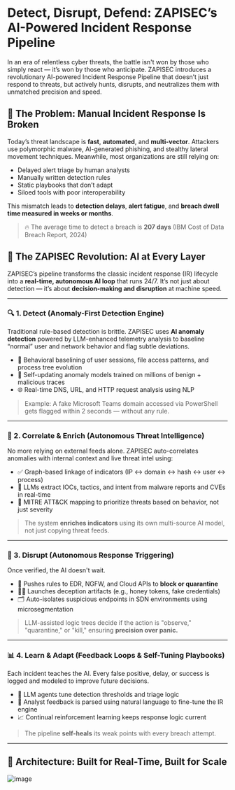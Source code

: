 # Detect, Disrupt, Defend: ZAPISEC’s AI-Powered Incident Response Pipeline

In an era of relentless cyber threats, the battle isn't won by those who simply react — it’s won by those who anticipate. ZAPISEC introduces a revolutionary AI-powered Incident Response Pipeline that doesn’t just respond to threats, but actively hunts, disrupts, and neutralizes them with unmatched precision and speed.

## 🚨 The Problem: Manual Incident Response Is Broken

Today’s threat landscape is **fast**, **automated**, and **multi-vector**. Attackers use polymorphic malware, AI-generated phishing, and stealthy lateral movement techniques. Meanwhile, most organizations are still relying on:

- Delayed alert triage by human analysts
- Manually written detection rules
- Static playbooks that don’t adapt
- Siloed tools with poor interoperability

This mismatch leads to **detection delays**, **alert fatigue**, and **breach dwell time measured in weeks or months**.

> 🔥 The average time to detect a breach is **207 days** (IBM Cost of Data Breach Report, 2024)

## 🧠 The ZAPISEC Revolution: AI at Every Layer

ZAPISEC’s pipeline transforms the classic incident response (IR) lifecycle into a **real-time, autonomous AI loop** that runs 24/7. It’s not just about detection — it’s about **decision-making and disruption** at machine speed.

---

### 🔍 1. Detect (Anomaly-First Detection Engine)

Traditional rule-based detection is brittle. ZAPISEC uses **AI anomaly detection** powered by LLM-enhanced telemetry analysis to baseline “normal” user and network behavior and flag subtle deviations.

- 🔎 Behavioral baselining of user sessions, file access patterns, and process tree evolution
- 🧬 Self-updating anomaly models trained on millions of benign + malicious traces
- 🌐 Real-time DNS, URL, and HTTP request analysis using NLP

> Example: A fake Microsoft Teams domain accessed via PowerShell gets flagged within 2 seconds — without any rule.

---

### 🔁 2. Correlate & Enrich (Autonomous Threat Intelligence)

No more relying on external feeds alone. ZAPISEC auto-correlates anomalies with internal context and live threat intel using:

- ✅ Graph-based linkage of indicators (IP ↔ domain ↔ hash ↔ user ↔ process)
- 🧠 LLMs extract IOCs, tactics, and intent from malware reports and CVEs in real-time
- 🔗 MITRE ATT&CK mapping to prioritize threats based on behavior, not just severity

> The system **enriches indicators** using its own multi-source AI model, not just copying threat feeds.

---

### 🚫 3. Disrupt (Autonomous Response Triggering)

Once verified, the AI doesn't wait.

- 🧱 Pushes rules to EDR, NGFW, and Cloud APIs to **block or quarantine**
- 🕵️‍♀️ Launches deception artifacts (e.g., honey tokens, fake credentials)
- 🗂 Auto-isolates suspicious endpoints in SDN environments using microsegmentation

> LLM-assisted logic trees decide if the action is "observe," "quarantine," or "kill," ensuring **precision over panic.**

---

### 📊 4. Learn & Adapt (Feedback Loops & Self-Tuning Playbooks)

Each incident teaches the AI. Every false positive, delay, or success is logged and modeled to improve future decisions.

- 🧠 LLM agents tune detection thresholds and triage logic
- 💬 Analyst feedback is parsed using natural language to fine-tune the IR engine
- 📈 Continual reinforcement learning keeps response logic current

> The pipeline **self-heals** its weak points with every breach attempt.

---

## 🧩 Architecture: Built for Real-Time, Built for Scale
 ![image](https://github.com/user-attachments/assets/a65b83a0-7c87-4396-ba14-f1e6fb2c09e4)


```mermaid

